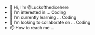 - 👋 Hi, I’m @Luckofthedicehere
- 👀 I’m interested in ... Coding
- 🌱 I’m currently learning ... Coding
- 💞️ I’m looking to collaborate on ... Coding
- 📫 How to reach me ...

<!---
Luckofthedicehere/Luckofthedicehere is a ✨ special ✨ repository because its `README.md` (this file) appears on your GitHub profile.
You can click the Preview link to take a look at your changes.
--->
